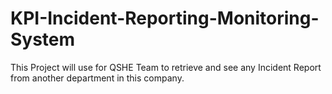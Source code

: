 # KPI-Incident-Reporting-Monitoring-System

This Project will use for QSHE Team to retrieve and see any Incident Report from another department in this company.
